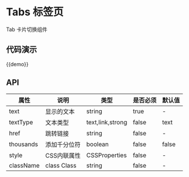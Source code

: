 # Tabs 标签页

Tab 卡片切换组件

## 代码演示

{{demo}}

## API

| 属性        | 说明     | 类型               | 是否必须  | 默认值   |
| --------- | ------ | ---------------- | ----- | ----- |
| text      | 显示的文本  | string           | true  | -     |
| textType  | 文本类型   | text,link,strong | false | text  |
| href      | 跳转链接   | string           | false | -     |
| thousands | 添加千分位符 | boolean          | false | false | 
|style | CSS内联属性 | CSSProperties | false |-|
|className | class Class | string | false | -|
